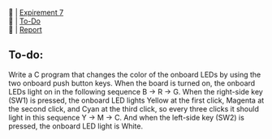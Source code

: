 🔗 | [Expirement 7](asset/exp7.pdf)   
🔗 | [To-Do](asset/todo.pdf)  
🔗 | [Report](asset/report.pdf)       
## To-do:   
Write a C program that changes the color of the onboard LEDs by using the two onboard 
push button keys. When the board is turned on, the onboard LEDs light on in the following 
sequence B -> R -> G. When the right-side key (SW1) is pressed, the onboard LED lights
Yellow at the first click, Magenta at the second click, and Cyan at the third click, so every 
three clicks it should light in this sequence Y -> M -> C. And when the left-side key (SW2) 
is pressed, the onboard LED light is White.